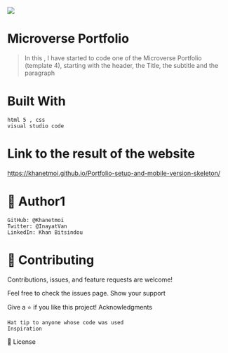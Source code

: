![](https://img.shields.io/badge/Microverse-blueviolet)

# Microverse Portfolio

> In this , I have started to code one of the Microverse Portfolio (template 4), starting with the header, the Title, the subtitle and the paragraph 


# Built With

    html 5 , css
    visual studio code
    
# Link to the result of the website
  https://khanetmoi.github.io/Portfolio-setup-and-mobile-version-skeleton/

# 👤 Author1

    GitHub: @Khanetmoi
    Twitter: @InayatVan
    LinkedIn: Khan Bitsindou



# 🤝 Contributing

Contributions, issues, and feature requests are welcome!

Feel free to check the issues page.
Show your support

Give a ⭐️ if you like this project!
Acknowledgments

    Hat tip to anyone whose code was used
    Inspiration
   

📝 License
